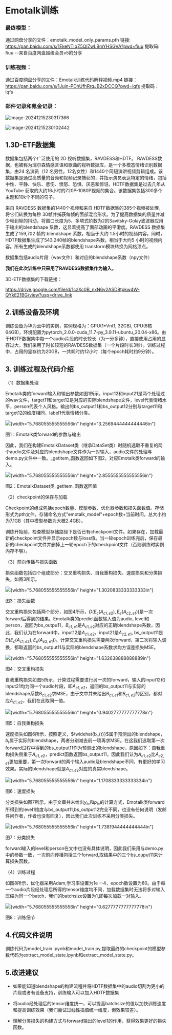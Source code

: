 # Emotalk训练

### 最终模型：

通过网盘分享的文件：emotalk_model_only_params.pth
链接: https://pan.baidu.com/s/1EkeNTIqZ5QIZwLBmYHSGVA?pwd=fiuu 提取码: fiuu 
--来自百度网盘超级会员v5的分享

### 训练视频：

通过百度网盘分享的文件：Emotalk训练代码解释视频.mp4
链接：https://pan.baidu.com/s/1Jujn-PDhUfhRrqJB2xDCCQ?pwd=lqfs 
提取码：lqfs

### 邮件记录和氪金记录：

![image-20241215230317366](D:\emotalk-test\revisedDesign\train\image\media\image10.png)

![image-20241215230102442](D:\emotalk-test\revisedDesign\train\image\media\image9.png)

## 1.3D-ETF数据集

数据集包括两个广泛使用的 2D 视听数据集，RAVDESS和HDTF。 RAVDESS数据，也被称为瑞尔森情感言语和歌曲的视听数据库，是一个多模态情绪识别数据集，由24 名演员（12 名男性，12名女性）和1440个简短演讲视频剪辑组成。该数据集是通过高质量的音频和视频记录捕获的，并指示演员表达特定的情绪，包括中性、平静、快乐、悲伤、愤怒、恐惧、厌恶和惊讶。HDTF数据集是过去几年从YouTube
获取的大约16小时的720P-1080P视频的集合。该数据集包括300多个主题和10k个不同的句子。

来自 RAVDESS 数据集的1440个视频和来自 HDTF数据集的385个视频被处理，将它们转换为每秒 30帧并捕获每帧的面部混合形状。为了提高数据集的质量并减少帧到帧的抖动，将窗口长度为5、多项式阶数为2的Savitsky-Golay滤波器应用于输出的blendshape 系数，这显着提高了面部动画的平滑度。RAVDESS 数据集生成了159,702 帧的 blendshape 系数，相当于大约 1.5小时的视频内容。同时，HDTF数据集生成了543,240帧的blendshape系数，相当于大约5 小时的视频内容。所有生成的blendshape系数都使用 transform模块转换为网格顶点。

数据集包括audio片段（wav文件）和对应的blendshape系数（npy文件）

**我们在此次训练中只采用了RAVDESS数据集作为输入。**

3D-ETF数据集的下载链接： 

<https://drive.google.com/file/d/1czXc0B_nxN6v2ASD8tpkw4W-QYkE21BG/view?usp=drive_link>

## 2.训练设备及环境

训练设备为华为云中的实例，实例规格为：GPU(1\*Vnt1, 32GB), CPU(8核 64GB)，环境配置为pytorch_2.0.0-cuda_11.7-py_3.9.11-ubuntu_20.04-x86。由于HDTF数据集中每一个audio片段的时长较长（为一分多钟），直接使用占用的显存过大，我们采用了时长较短的RAVDESS数据集（一个片段时长3秒）。训练过程中，占用的显存约为20GB，一共耗时约12小时（每个epoch耗时约9分钟）。

## 3\. 训练过程及代码介绍

（1）数据集处理

Emotalk类的forward输入和输出参数如图1所示，input12和input21是两个处理过的wav文件，target11和target12是对应的实际blendshape文件，level代表情绪水平，person代表个人风格。输出的bs_output11和bs_output12分别与target11和target12的维度相同，label1代表情绪分类。

![](./image/media/image1.png){width="5.768055555555556in"
height="3.2569444444444446in"}

图1：Emotalk类forward的参数与输出

因此，我们在构建EmotalkDataset类（继承DataSet类）时随机选取不重复的两个audio文件及对应的blendshape文件作为一对输入，audio文件的处理与demo.py文件中一致。\_getitem_函数返回如下图2，对应Emotalk类forward的输入。

![](./image/media/image2.png){width="5.768055555555556in"
height="2.8555555555555556in"}

图2：EmotalkDataset类_getitem_函数返回值

（2）checkpoint的保存与加载

Checkpoint的组成包括epoch数量、模型参数、优化器参数和损失函数值。存储形式为pth文件，存储命名方式"emotalk_model"+epoch数+当前时间，总大小约为7.1GB（其中模型参数为大概2.4GB）。

训练开始前，检查模型存储路径下是否已有checkpoint文件。如果存在，加载最新的checkpoint文件并显示epoch数与loss值。当一轮epoch训练完后，保存最新的checkpoint文件并删掉上一轮epoch下的checkpoint文件（否则训练时实例内存不够）。

（3）前向传播与损失函数

损失函数包括四个组成部分：交叉重构损失、自我重构损失、速度损失和分类损失，如图3所示。

![](./image/media/image3.png){width="5.768055555555556in"
height="1.3020833333333333in"}

图3：损失函数

交叉重构损失包括两个部分，如图4所示，$D\left( E_{c}\left( A_{c1,e2} \right),E_{e}\left( A_{c2,e1} \right) \right)$是一次forward后得到的结果。Emotalk类的predict函数输入值为audio,
level和person，返回为bs_outpu11，$B_{c1,e1}$是$A_{c1,e2}$对应的正确blendshape系数，因此，我们认为在forward中，input12是$A_{c1,e2}$，input21是$A_{c2,e1}$,
bs_output11是$D\left( E_{c}\left( A_{c1,e2} \right),E_{e}\left( A_{e2,e1} \right) \right)$。计算交叉重构损失需要两次forward，第二次将输入调换，都取返回的bs_output11与实际的blendshape系数求均方误差损失MSE。

![](./image/media/image4.png){width="5.768055555555556in"
height="1.632638888888889in"}

图4：交叉重构损失

自我重构损失如图5所示，计算过程需要进行另一次的forward，输入的input12和input21均为同一个audio片段，即$A_{c1,e2}$，返回的bs_output11与实际的blendshape系数$B_{c1,e2}$求MSE，由于文中并未给出$B_{c1,e1}$和$B_{c1,e2}$的区别，都对应$A_{c1,e2}$，我们在此取同一值。

![](./image/media/image5.png){width="5.768055555555556in"
height="0.9402777777777778in"}

图5：自我重构损失

速度损失如图6所示，按照定义，$\widehat{b_{t}}$属于预测出的blendshape，$b_{t}$属于实际的blendshape，两者分别减去前一项再求MSE。在这我们选取第一次forward过程中得到的bs_output11作为预测出的blendshape，原因如下：自我重构损失侧重于$A_{c1,e2}$，predict函数返回bs_output11，因此我们认为$A_{c1,e2}$比$A_{c2,e1}$更加重要，第一次forward的两个输入audio及blendshape不同，有更好的学习效果。实际的blendshape就是$A_{c1,e2}$对应的真实blendshape。

![](./image/media/image6.png){width="5.768055555555556in"
height="1.1708333333333334in"}

图6：速度损失

分类损失如图7所示，由于文章并未给出$y_{ic}$和$p_{ic}$的计算方式，Emotalk类forward所得到的level1维度与bs_output11,bs_output12完全不同，也没有任何说明（发邮件问作者，作者也没有回复），因此我们此次训练不采用分类损失。

![](./image/media/image7.png){width="5.768055555555556in"
height="1.7381944444444444in"}

图7：分类损失

forward输入的level和person在文中也没有具体说明，因此我们采用与demo.py中的参数一致，一次前向传播包括三个forward,取结果中的三个bs_ouput11来计算损失函数。

（4）训练过程

如图8所示，优化器采用Adam,学习率设置为1e --4，epoch数设置为80。由于每一个audio片段经处理后所得的tensor维度均不同，加载数据集时无法将多对输入压缩为同一个batch，我们的batchsize设置为1,即每次加载一对输入。

![](./image/media/image8.png){width="5.768055555555556in"
height="0.6277777777777778in"}

图8：训练细节

## 4.代码文件说明

训练代码为model_train.ipynb和model_train.py,提取最终的checkpoint的模型参数代码为extract_model_state.ipynb和extract_model_state.py。

## 5.改进建议

-   如果能知道blendshape的构建流程并将HDTF数据集中的audio切割为更小的片段或者有设备支持，训练输入可以加入HDTF数据集

-   将audio经处理后的tensor维度统一，可以提高batchsize的值以加快训练速度和提高训练效果（我们尝试过线性插值统一维度，但效果较差）。
    
-   理解分类损失的构建方式与forward输出的level1的作用，获得效果更好的损失函数。

